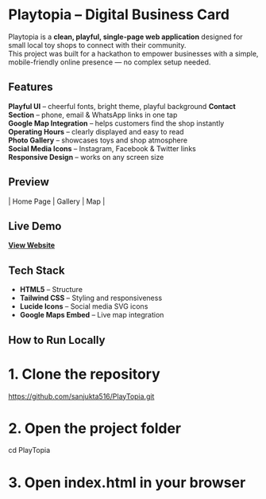 #  Playtopia – Digital Business Card

Playtopia is a **clean, playful, single-page web application** designed for small local toy shops to connect with their community.  
This project was built for a hackathon to empower businesses with a simple, mobile-friendly online presence — no complex setup needed.

##  Features

 **Playful UI** – cheerful fonts, bright theme, playful background
 **Contact Section** – phone, email & WhatsApp links in one tap  
 **Google Map Integration** – helps customers find the shop instantly  
 **Operating Hours** – clearly displayed and easy to read  
 **Photo Gallery** – showcases toys and shop atmosphere  
 **Social Media Icons** – Instagram, Facebook & Twitter links  
 **Responsive Design** – works on any screen size


##  Preview

| Home Page | Gallery | Map |

##  Live Demo

**[View Website](https://sanjukta516.github.io/PlayTopia/)**  


##  Tech Stack

- **HTML5** – Structure  
- **Tailwind CSS** – Styling and responsiveness  
- **Lucide Icons** – Social media SVG icons  
- **Google Maps Embed** – Live map integration  


##  How to Run Locally


# 1. Clone the repository
https://github.com/sanjukta516/PlayTopia.git

# 2. Open the project folder
cd PlayTopia

# 3. Open index.html in your browser

